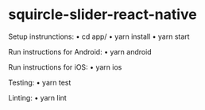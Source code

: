 # squircle-slider-react-native

  Setup instrunctions:
    • cd app/
    • yarn install
    • yarn start

  Run instructions for Android:
    • yarn android

  Run instructions for iOS:
    • yarn ios

  Testing:
    • yarn test

  Linting:
    • yarn lint

